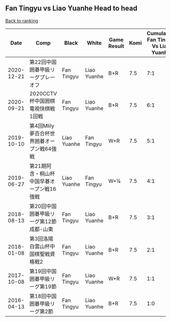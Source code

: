 ## Fan Tingyu vs Liao Yuanhe Head to head

[Back to ranking](../../index.md)




| **Date** | **Comp** | **Black** | **White** | **Game Result** | **Komi** | **Cumulative Fan Tingyu Vs Liao Yuanhe** | **Fan Tingyu Streak** | **Liao Yuanhe Streak** | 
| --- | --- | --- | --- | --- | --- | --- | --- | --- |
| 2020-12-21 | 第22回中国囲碁甲級リーグプレーオフ | Fan Tingyu | Liao Yuanhe | B+R | 7.5 | 7:1 | 6 | 0 | 
| 2020-09-21 | 2020CCTV杯中国囲棋電視快棋戦1回戦 | Fan Tingyu | Liao Yuanhe | B+R | 7.5 | 6:1 | 5 | 0 | 
| 2019-10-10 | 第4回Mlily夢百合杯世界囲碁オープン戦64強戦 | Liao Yuanhe | Fan Tingyu | W+R | 7.5 | 5:1 | 4 | 0 | 
| 2019-06-27 | 第21期阿含・桐山杯中国早碁オープン戦16強戦 | Liao Yuanhe | Fan Tingyu | W+¼ | 7.5 | 4:1 | 3 | 0 | 
| 2018-08-13 | 第20回中国囲碁甲級リーグ第12節成都-山東 | Fan Tingyu | Liao Yuanhe | B+R | 7.5 | 3:1 | 2 | 0 | 
| 2018-01-08 | 第3回洛陽白雲山杯中国棋聖戦資格戦2 | Fan Tingyu | Liao Yuanhe | B+R | 7.5 | 2:1 | 1 | 0 | 
| 2017-10-08 | 第19回中国囲碁甲級リーグ第19節 | Fan Tingyu | Liao Yuanhe | W+R | 7.5 | 1:1 | 0 | 1 | 
| 2016-04-13 | 第18回中国囲碁甲級リーグ第2節 | Fan Tingyu | Liao Yuanhe | B+R | 7.5 | 1:0 | 1 | 0 |




